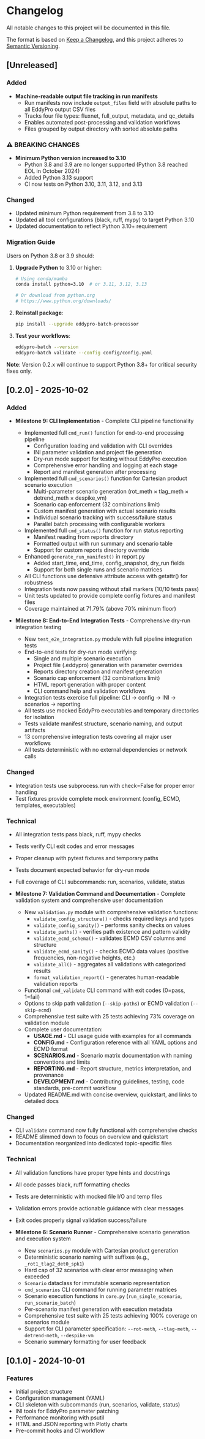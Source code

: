 # Changelog

All notable changes to this project will be documented in this file.

The format is based on [Keep a Changelog](https://keepachangelog.com/en/1.0.0/),
and this project adheres to [Semantic Versioning](https://semver.org/spec/v2.0.0.html).

## [Unreleased]

### Added

- **Machine-readable output file tracking in run manifests**
  - Run manifests now include `output_files` field with absolute paths to all EddyPro output CSV files
  - Tracks four file types: fluxnet, full_output, metadata, and qc_details
  - Enables automated post-processing and validation workflows
  - Files grouped by output directory with sorted absolute paths

### ⚠️ BREAKING CHANGES

- **Minimum Python version increased to 3.10**
  - Python 3.8 and 3.9 are no longer supported (Python 3.8 reached EOL in October 2024)
  - Added Python 3.13 support
  - CI now tests on Python 3.10, 3.11, 3.12, and 3.13

### Changed

- Updated minimum Python requirement from 3.8 to 3.10
- Updated all tool configurations (black, ruff, mypy) to target Python 3.10
- Updated documentation to reflect Python 3.10+ requirement

### Migration Guide

Users on Python 3.8 or 3.9 should:

1. **Upgrade Python** to 3.10 or higher:
   ```bash
   # Using conda/mamba
   conda install python=3.10  # or 3.11, 3.12, 3.13

   # Or download from python.org
   # https://www.python.org/downloads/
   ```

2. **Reinstall package**:
   ```bash
   pip install --upgrade eddypro-batch-processor
   ```

3. **Test your workflows**:
   ```bash
   eddypro-batch --version
   eddypro-batch validate --config config/config.yaml
   ```

**Note**: Version 0.2.x will continue to support Python 3.8+ for critical security fixes only.

## [0.2.0] - 2025-10-02

### Added

- **Milestone 9: CLI Implementation** - Complete CLI pipeline functionality
  - Implemented full `cmd_run()` function for end-to-end processing pipeline
    - Configuration loading and validation with CLI overrides
    - INI parameter validation and project file generation
    - Dry-run mode support for testing without EddyPro execution
    - Comprehensive error handling and logging at each stage
    - Report and manifest generation after processing
  - Implemented full `cmd_scenarios()` function for Cartesian product scenario execution
    - Multi-parameter scenario generation (rot_meth × tlag_meth × detrend_meth × despike_vm)
    - Scenario cap enforcement (32 combinations limit)
    - Custom manifest generation with actual scenario results
    - Individual scenario tracking with success/failure status
    - Parallel batch processing with configurable workers
  - Implemented full `cmd_status()` function for run status reporting
    - Manifest reading from reports directory
    - Formatted output with run summary and scenario table
    - Support for custom reports directory override
  - Enhanced `generate_run_manifest()` in report.py
    - Added start_time, end_time, config_snapshot, dry_run fields
    - Support for both single runs and scenario matrices
  - All CLI functions use defensive attribute access with getattr() for robustness
  - Integration tests now passing without xfail markers (10/10 tests pass)
  - Unit tests updated to provide complete config fixtures and manifest files
  - Coverage maintained at 71.79% (above 70% minimum floor)

- **Milestone 8: End-to-End Integration Tests** - Comprehensive dry-run integration testing
  - New `test_e2e_integration.py` module with full pipeline integration tests
  - End-to-end tests for dry-run mode verifying:
    - Single and multiple scenario execution
    - Project file (.eddypro) generation with parameter overrides
    - Reports directory creation and manifest generation
    - Scenario cap enforcement (32 combinations limit)
    - HTML report generation with proper content
    - CLI command help and validation workflows
  - Integration tests exercise full pipeline: CLI → config → INI → scenarios → reporting
  - All tests use mocked EddyPro executables and temporary directories for isolation
  - Tests validate manifest structure, scenario naming, and output artifacts
  - 13 comprehensive integration tests covering all major user workflows
  - All tests deterministic with no external dependencies or network calls

### Changed

- Integration tests use subprocess.run with check=False for proper error handling
- Test fixtures provide complete mock environment (config, ECMD, templates, executables)

### Technical

- All integration tests pass black, ruff, mypy checks
- Tests verify CLI exit codes and error messages
- Proper cleanup with pytest fixtures and temporary paths
- Tests document expected behavior for dry-run mode
- Full coverage of CLI subcommands: run, scenarios, validate, status

- **Milestone 7: Validation Command and Documentation** - Complete validation system and comprehensive user documentation
  - New `validation.py` module with comprehensive validation functions:
    - `validate_config_structure()` - checks required keys and types
    - `validate_config_sanity()` - performs sanity checks on values
    - `validate_paths()` - verifies path existence and pattern validity
    - `validate_ecmd_schema()` - validates ECMD CSV columns and structure
    - `validate_ecmd_sanity()` - checks ECMD data values (positive frequencies, non-negative heights, etc.)
    - `validate_all()` - aggregates all validations with categorized results
    - `format_validation_report()` - generates human-readable validation reports
  - Functional `cmd_validate` CLI command with exit codes (0=pass, 1=fail)
  - Options to skip path validation (`--skip-paths`) or ECMD validation (`--skip-ecmd`)
  - Comprehensive test suite with 25 tests achieving 73% coverage on validation module
  - Complete user documentation:
    - **USAGE.md** - CLI usage guide with examples for all commands
    - **CONFIG.md** - Configuration reference with all YAML options and ECMD format
    - **SCENARIOS.md** - Scenario matrix documentation with naming conventions and limits
    - **REPORTING.md** - Report structure, metrics interpretation, and provenance
    - **DEVELOPMENT.md** - Contributing guidelines, testing, code standards, pre-commit workflow
  - Updated README.md with concise overview, quickstart, and links to detailed docs

### Changed

- CLI `validate` command now fully functional with comprehensive checks
- README slimmed down to focus on overview and quickstart
- Documentation reorganized into dedicated topic-specific files

### Technical

- All validation functions have proper type hints and docstrings
- All code passes black, ruff formatting checks
- Tests are deterministic with mocked file I/O and temp files
- Validation errors provide actionable guidance with clear messages
- Exit codes properly signal validation success/failure

- **Milestone 6: Scenario Runner** - Comprehensive scenario generation and execution system
  - New `scenarios.py` module with Cartesian product generation
  - Deterministic scenario naming with suffixes (e.g., `_rot1_tlag2_det0_spk1`)
  - Hard cap of 32 scenarios with clear error messaging when exceeded
  - `Scenario` dataclass for immutable scenario representation
  - `cmd_scenarios` CLI command for running parameter matrices
  - Scenario execution functions in `core.py` (`run_single_scenario`, `run_scenario_batch`)
  - Per-scenario manifest generation with execution metadata
  - Comprehensive test suite with 25 tests achieving 100% coverage on scenarios module
  - Support for CLI parameter specification: `--rot-meth`, `--tlag-meth`, `--detrend-meth`, `--despike-vm`
  - Scenario summary formatting for user feedback

## [0.1.0] - 2024-10-01

### Features

- Initial project structure
- Configuration management (YAML)
- CLI skeleton with subcommands (run, scenarios, validate, status)
- INI tools for EddyPro parameter patching
- Performance monitoring with psutil
- HTML and JSON reporting with Plotly charts
- Pre-commit hooks and CI workflow
